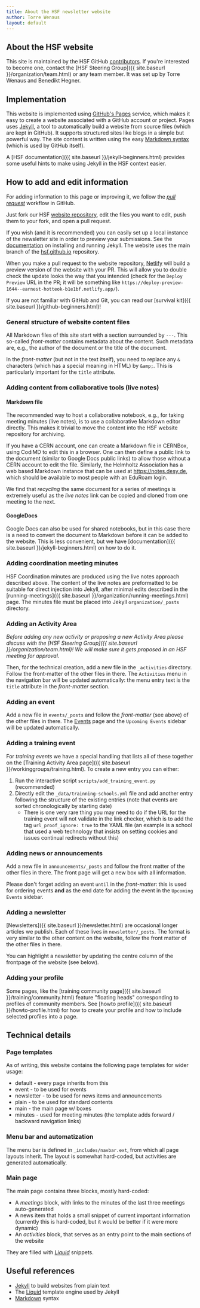 ```yaml
---
title: About the HSF newsletter website
author: Torre Wenaus
layout: default
---
```


## About the HSF website

This site is maintained by the HSF GitHub [contributors](https://github.com/orgs/HSF/people). If you're interested to become one, contact the [HSF Steering Group]({{ site.baseurl }}/organization/team.html) or any team member. It was set up by Torre Wenaus and Benedikt Hegner.

## Implementation

This website is implemented using [GitHub's Pages](https://pages.github.com/) service, which makes it easy to create a website associated with a GitHub account or project. Pages uses [Jekyll](https://help.github.com/articles/using-jekyll-with-pages/), a tool to automatically build a website from source files (which are kept in GitHub). It supports structured sites like blogs in a simple but powerful way.
The site content is written using the easy [Markdown syntax](http://daringfireball.net/projects/markdown/syntax) (which is used by GitHub itself).

A [HSF documentation]({{ site.baseurl }}/jekyll-beginners.html) provides some useful hints to make using Jekyll in the HSF context easier.

## How to add and edit information

For adding information to this page or improving it, we follow the *[pull request](https://help.github.com/articles/using-pull-requests/)* workflow in GitHub.

Just fork our HSF [website repository](https://github.com/HSF/hsf.github.io), edit the
files you want to edit, push them to your fork, and open a pull request.

If you wish (and it is recommended) you can easily set up a local instance of the newsletter site in order to preview your submissions. See the [documentation](https://help.github.com/articles/using-jekyll-with-pages/)
on installing and running Jekyll.
The website uses the main branch of the [hsf.github.io](https://github.com/HSF/hsf.github.io) repository.

When you make a pull request to the website repository, [Netlify](https://www.netlify.com) will build a preview version of the website with your PR. This will allow you to double check the update looks the way that you intended (check for the `Deploy Preview` URL in the PR; it will be something like `https://deploy-preview-1644--earnest-hotteok-b1e1bf.netlify.app/`).

If you are not familiar with GitHub and Git, you can read our [survival kit]({{ site.baseurl }}/github-beginners.html)!

### General structure of website content files

All Markdown files of this site start with a section surrounded by `---`. This
so-called *front-matter* contains metadata about the content. Such metadata are,
e.g., the author of the document or the title of the document.

In the *front-matter* (but not in the text itself), you need to replace any `&` characters (which has a special meaning in HTML) by `&amp;`. This is particularly important for the `title` attribute.

### Adding content from collaborative tools (live notes)

#### Markdown file

The recommended way to host a collaborative notebook, e.g., for taking meeting
minutes (live notes), is to use a collaborative Markdown editor directly.  This
makes it trivial to move the content into the HSF website repository for
archiving.

If you have a CERN account, one can create a Markdown file in CERNBox, using
CodiMD to edit this in a browser. One can then define a public link to the
document (similar to Google Docs public links) to allow those without a CERN
account to edit the file. Similarly, the Helmholtz Association has a web based
Markdown instance that can be used at <https://notes.desy.de>, which should be
available to most people with an EduRoam login.

We find that *recycling* the same document for a series of meetings is extremely useful
as the *live notes* link can be copied and cloned from one meeting to the next.

#### GoogleDocs

Google Docs can also be used for shared notebooks, but in this case there is a need to convert
the document to Markdown before it can be added to the website. This is less convenient, but
we have [documentation]({{ site.baseurl }}/jekyll-beginners.html) on how to do it.

### Adding coordination meeting minutes

HSF Coordination minutes are produced using the live notes approach described above. The content of the live notes are preformatted to be suitable for direct injection into Jekyll, after minimal edits described in the [running-meetings]({{ site.baseurl }}/organization/running-meetings.html) page. The minutes file must be placed into Jekyll `organization/_posts` directory.

### Adding an Activity Area

*Before adding any new activity or proposing a new Activity Area please discuss with the
[HSF Steering Group]({{ site.baseurl }}/organization/team.html)!
We will make sure it gets proposed in an HSF meeting for approval.*

Then, for the technical creation, add a new file in the `_activities` directory. Follow the front-matter of the
other files in there. The `Activities` menu in the navigation bar will
be updated automatically: the menu entry text is the `title` attribute in the *front-matter* section.

### Adding an event

Add a new file in `events/_posts` and follow the *front-matter* (see above) of the other files
in there. The [Events](http://hepsoftwarefoundation.org/events.html) page and the ``Upcoming Events`` sidebar will be updated automatically.

### Adding a training event

For *training events* we have a special handling that lists all of these together on the 
[Training Activity Area page]({{ site.baseurl }}/workinggroups/training.html). To create a new
entry you can either:

1. Run the interactive script ``scripts/add_training_event.py`` (recommended)
2. Directly edit the ``_data/trainning-schools.yml`` file and add another entry following the structure of the existing entries (note that events are sorted chronologically by starting date)
    - There is one very rare thing you may need to do if the URL for the training event
      will not validate in the link checker, which is to add the tag `url_proof_ignore: true`
      to the YAML file (an example is a school that used a web technology that insists
      on setting cookies and issues continual redirects without this)

### Adding news or announcements

Add a new file in `announcements/_posts` and follow the front matter of the other files in there. The front page will
get a new box with all information.

Please don't forget adding an event ``until`` in the *front-matter*: this is used for ordering events **and** as the end date
for adding the event in the ``Upcoming Events`` sidebar.

### Adding a newsletter

[Newsletters]({{ site.baseurl }}/newsletter.html) are occasional longer articles we publish. Each of these lives in `newsletter/_posts`.
The format is very similar to the other
content on the website, follow the front matter of the other files in there.

You can highlight a newsletter by updating the centre column of the frontpage of the website (see below).

### Adding your profile

Some pages, like the [training community page]({{ site.baseurl }}/training/community.html) feature "floating heads"
corresponding to profiles of community members.
See [howto profile]({{ site.baseurl }}/howto-profile.html) for how to create your profile and how to include
selected profiles into a page.

## Technical details

### Page templates

As of writing, this website contains the following page templates for wider usage:

- default - every page inherits from this
- event - to be used for events
- newsletter - to be used for news items and announcements
- plain - to be used for standard contents
- main - the main page w/ boxes
- minutes - used for meeting minutes (the template adds forward / backward navigation links)

### Menu bar and automatization

The menu bar is defined in `_includes/navbar.ext`, from which all page layouts inherit.
The layout is somewhat hard-coded, but activities are generated
automatically.

### Main page

The main page contains three blocks, mostly hard-coded:

- A *meetings* block, with links to the minutes of the last three meetings
    auto-generated
- A news item that holds a small snippet of current important information
    (currently this is hard-coded, but it would be better if it were more
      dynamic)
- An *activities* block, that serves as an entry point to the main sections
    of the website

They are filled with *[Liquid](https://github.com/Shopify/liquid/wiki)* snippets.

## Useful references

- [Jekyll](http://jekyllrb.com/) to build websites from plain text
- The [Liquid](https://github.com/Shopify/liquid/wiki) template engine used by Jekyll
- [Markdown](http://daringfireball.net/projects/markdown/syntax) syntax
